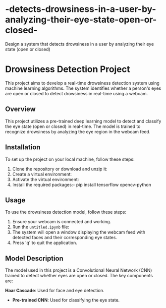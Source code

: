 # -detects-drowsiness-in-a-user-by-analyzing-their-eye-state-open-or-closed-
Design a system that detects drowsiness in a user by analyzing their eye state (open or closed) 

# Drowsiness Detection Project
This project aims to develop a real-time drowsiness detection system using machine learning algorithms. 
The system identifies whether a person's eyes are open or closed to detect drowsiness in real-time using a webcam.

## Overview
This project utilizes a pre-trained deep learning model to detect and classify the eye state (open or closed) in real-time. The model is trained to recognize drowsiness by analyzing the eye region in the webcam feed.

## Installation
To set up the project on your local machine, follow these steps:
1. Clone the repository or download and unzip it:
2. Create a virtual environment:
3. Activate the virtual environment:
4. Install the required packages:-  pip install tensorflow opencv-python

## Usage
To use the drowsiness detection model, follow these steps:

1. Ensure your webcam is connected and working.
2. Run the `untitled.ipynb` file:
3. The system will open a window displaying the webcam feed with detected faces and their corresponding eye states.
4. Press 'q' to quit the application.

 ## Model Description
The model used in this project is a Convolutional Neural Network (CNN) trained to detect whether eyes are open or closed. The key components are:

**Haar Cascade**: Used for face and eye detection.
- **Pre-trained CNN**: Used for classifying the eye state.


